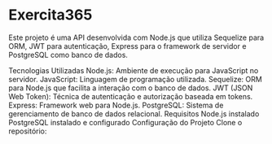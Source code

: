 # Exercita365

Este projeto é uma API desenvolvida com Node.js que utiliza Sequelize para ORM, JWT para autenticação, Express para o framework de servidor e PostgreSQL como banco de dados.

Tecnologias Utilizadas
Node.js: Ambiente de execução para JavaScript no servidor.
JavaScript: Linguagem de programação utilizada.
Sequelize: ORM para Node.js que facilita a interação com o banco de dados.
JWT (JSON Web Token): Técnica de autenticação e autorização baseada em tokens.
Express: Framework web para Node.js.
PostgreSQL: Sistema de gerenciamento de banco de dados relacional.
Requisitos
Node.js instalado
PostgreSQL instalado e configurado
Configuração do Projeto
Clone o repositório:
